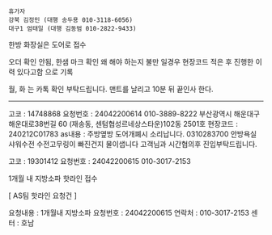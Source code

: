 ```
휴가자
강북 김정민 (대행 송두용 010-3118-6056)
대구1 엄태일 (대행 김동범 010-2822-9433)
```


한방 화장실은 도어로 접수

오더 확인 안됨, 한샘 마크 확인 왜 해야 하는지 불만 일경우 현장코드 적은 후 진행한 이력 있다고함 으로 기록

월, 화 는 카톡 확인 부탁드립니다. 맨트를 날리고 10분 뒤 끝인사 한다.

---

고코 : 14748868
요청번호 : 24042200614
010-3889-8222
부산광역시 해운대구 해운대로38번길 60 (재송동, 센텀협성르네상스타운)102동 2501호
현장코드 : 240212C01783
as내용 : 주방옆방 도어개폐시 소리납니다. 0310283700
안방욕실 샤워수전 수전고무링이 빠진건지 물이샙니다 고객님과 시간협의후 진입부탁드립니다.

고코 : 19301412
요청번호 : 24042200615
010-3017-2153

1개월 내 지방소파 핫라인 접수

[ AS팀 핫라인 요청건 ]

요청내용 : 1개월내 지방소파 
요청번호 : 24042200615
연락처 :  010-3017-2153
센터 : 호남

